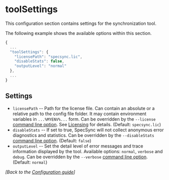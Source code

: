 # toolSettings

This configuration section contains settings for the synchronization tool.

The following example shows the available options within this section.

```javascript
{
  ...
  "toolSettings": {
    "licensePath": "specsync.lic",
    "disableStats": false,
    "outputLevel": "normal"
  }, 
  ...
}
```

## Settings

* `licensePath` -- Path for the license file. Can contain an absolute or a relative path to the config file folder. It may contain environment variables in `...%MYENV%...` form. Can be overridden by the `--license` [command line option](../reference/command-line-reference.md). See [Licensing](../licensing.md) for details. \(Default: `specsync.lic`\) 
* `disableStats` -- If set to true, SpecSync will not collect anonymous error diagnostics and statistics. Can be overridden by the `--disableStats` [command line option](../reference/command-line-reference.md). \(Default: `false`\)
* `outputLevel` -- Set the detail level of error messages and trace information displayed by the tool. Available options: `normal`, `verbose` and `debug`. Can be overridden by the `--verbose` [command line option](../reference/command-line-reference.md). \(Default: `normal`\)

_\[Back to the_ [_Configuration guide_](./)_\]_

